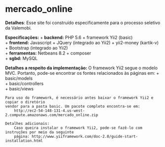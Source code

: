 # mercado_online


<b>Detalhes</b>:
	Esse site foi construído especificamente para o processo seletivo da Valemobi.


<b>Especificações:</b>
	+ <b>backend:</b> PHP 5.6 + framework Yii2 (basic)<br>
	+ <b>frontend:</b> Javascript + JQuery (integrado ao Yii2) + yii2-money (kartik-v) + Bootstrap (integrado ao Yii2)<br>
	+ <b>ferramentas:</b> Netbeans 8.2 + composer<br>
	+ <b>sgbd:</b> MySQL<br>


<b>Detalhes a respeito da implementação:</b>
	O framework Yii2 segue o modelo MVC. 
	Portanto, pode-se encontrar os fontes relacionados às páginas em:
		+ basic/models<br>
		+ basic/controllers<br>
		+ basic/views<br>

	Para uso do framework, é necessário antes baixar o framework Yii2 e copiar o diretório
	vendor para a pasta basic. Um pacote completo encontra-se em:
		http://ec2-54-148-131-4.us-west-2.compute.amazonaws.com/mercado_online.zip

	Detalhes adicionais:
		Caso queira instalar o framework Yii2, pode-se fazê-lo com instruções por meio da seguinte
		página: http://www.yiiframework.com/doc-2.0/guide-start-installation.html

